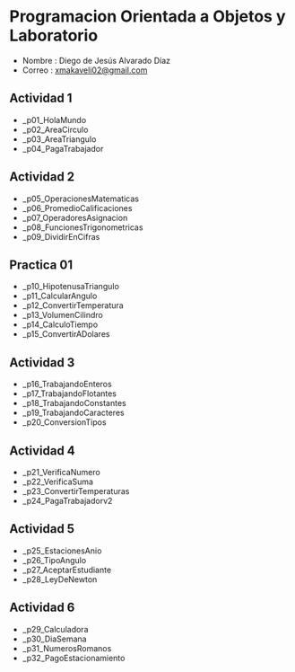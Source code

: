 # Programacion Orientada a Objetos y Laboratorio

- Nombre : Diego de Jesús Alvarado Díaz
- Correo : xmakaveli02@gmail.com

## Actividad 1 
- _p01_HolaMundo
- _p02_AreaCirculo
- _p03_AreaTriangulo
- _p04_PagaTrabajador

## Actividad 2
- _p05_OperacionesMatematicas
- _p06_PromedioCalificaciones
- _p07_OperadoresAsignacion
- _p08_FuncionesTrigonometricas
- _p09_DividirEnCifras

## Practica 01
- _p10_HipotenusaTriangulo
- _p11_CalcularAngulo
- _p12_ConvertirTemperatura
- _p13_VolumenCilindro
- _p14_CalculoTiempo
- _p15_ConvertirADolares

## Actividad 3
- _p16_TrabajandoEnteros
- _p17_TrabajandoFlotantes
- _p18_TrabajandoConstantes
- _p19_TrabajandoCaracteres
- _p20_ConversionTipos

## Actividad 4
- _p21_VerificaNumero
- _p22_VerificaSuma
- _p23_ConvertirTemperaturas
- _p24_PagaTrabajadorv2

## Actividad 5
- _p25_EstacionesAnio
- _p26_TipoAngulo
- _p27_AceptarEstudiante
- _p28_LeyDeNewton

## Actividad 6
- _p29_Calculadora
- _p30_DiaSemana
- _p31_NumerosRomanos
- _p32_PagoEstacionamiento